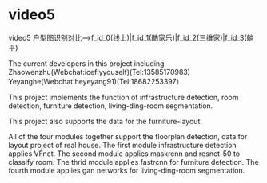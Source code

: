 # video5
video5
户型图识别对比-->f_id_0(线上)|f_id_1(酷家乐)|f_id_2(三维家)|f_id_3(躺平)

The current developers in this project including Zhaowenzhu(Webchat:iceflyyouself)(Tel:13585170983) Yeyanghe(Webchat:heyeyang91)(Tel:18682253397）

This project implements the function of infrastructure detection, room detection, furniture detection, living-ding-room segmentation.

This project also supports the data for the furniture-layout.

All of the four modules together support the floorplan detection, data for layout project of real house. The first module infrastructure detection applies VFnet. The second module applies maskrcnn and resnet-50 to classify room. The thrid module applies fastrcnn for furniture detection. The fourth module applies gan networks for living-ding-room segmentation.

